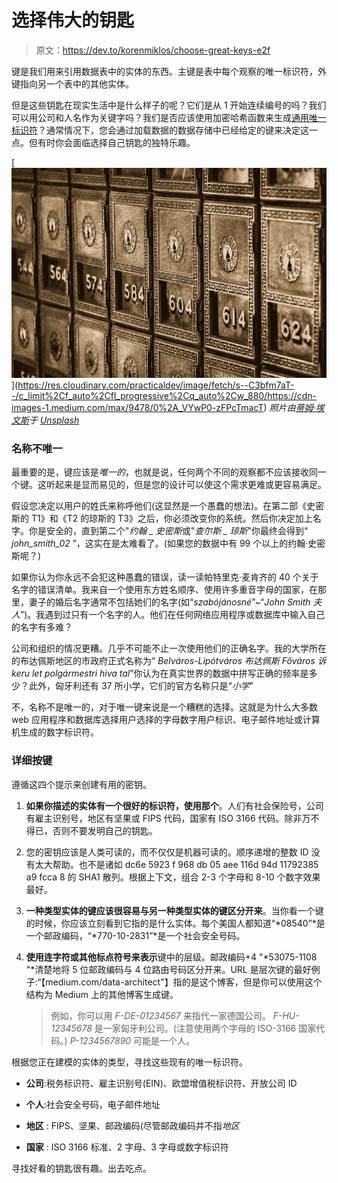 # 选择伟大的钥匙

> 原文：<https://dev.to/korenmiklos/choose-great-keys-e2f>

键是我们用来引用数据表中的实体的东西。主键是表中每个观察的唯一标识符，外键指向另一个表中的其他实体。

但是这些钥匙在现实生活中是什么样子的呢？它们是从 1 开始连续编号的吗？我们可以用公司和人名作为关键字吗？我们是否应该使用加密哈希函数来生成[通用唯一标识符](https://en.wikipedia.org/wiki/Universally_unique_identifier)？通常情况下，您会通过加载数据的数据存储中已经给定的键来决定这一点。但有时你会面临选择自己钥匙的独特乐趣。

[![Photo by [Tim Evans](https://unsplash.com/@tjevans?utm_source=medium&utm_medium=referral) on [Unsplash](https://unsplash.com?utm_source=medium&utm_medium=referral)](img/e241c43e5383b1879c0a55d4a87f9654.png) ](https://res.cloudinary.com/practicaldev/image/fetch/s--C3bfm7aT--/c_limit%2Cf_auto%2Cfl_progressive%2Cq_auto%2Cw_880/https://cdn-images-1.medium.com/max/9478/0%2A_VYwP0-zFPcTmacT) *照片由[蒂姆·埃文斯](https://unsplash.com/@tjevans?utm_source=medium&utm_medium=referral)于 [Unsplash](https://unsplash.com?utm_source=medium&utm_medium=referral)* 

### 名称不唯一

最重要的是，键应该是*唯一的*，也就是说，任何两个不同的观察都不应该接收同一个键。这听起来是显而易见的，但是您的设计可以使这个需求更难或更容易满足。

假设您决定以用户的姓氏来称呼他们(这显然是一个愚蠢的想法)。在第二部《史密斯的 T1》和《T2 的琼斯的 T3》之后，你必须改变你的系统。然后你决定加上名字。你是安全的，直到第二个"*约翰 _ 史密斯*或"*查尔斯 _ 琼斯*"你最终会得到“ *john_smith_02* ”，这实在是太难看了。(如果您的数据中有 99 个以上的约翰·史密斯呢？)

如果你认为你永远不会犯这种愚蠢的错误，读一读帕特里克·麦肯齐的 40 个关于名字的错误清单。我来自一个使用东方姓名顺序、使用许多重音字母的国家，在那里，妻子的婚后名字通常不包括她们的名字(如“*szabójánosné*”~“*John Smith 夫人*”)。我遇到过只有一个名字的人。他们在任何网络应用程序或数据库中输入自己的名字有多难？

公司和组织的情况更糟。几乎不可能不止一次使用他们的正确名字。我的大学所在的布达佩斯地区的市政府正式名称为“ *Belváros-Lipótváros 布达佩斯 Főváros 诉 keru let polgármestri hiva tal*”你认为在真实世界的数据中拼写正确的频率是多少？此外，匈牙利还有 37 所小学，它们的官方名称只是“*小学*”

不，名称不是唯一的，对于唯一键来说是一个糟糕的选择。这就是为什么大多数 web 应用程序和数据库选择用户选择的字母数字用户标识、电子邮件地址或计算机生成的数字标识符。

### 详细按键

遵循这四个提示来创建有用的密钥。

1.  **如果你描述的实体有一个很好的标识符，使用那个**。人们有社会保险号，公司有雇主识别号，地区有坚果或 FIPS 代码，国家有 ISO 3166 代码。除非万不得已，否则不要发明自己的钥匙。

2.  您的密钥应该是人类可读的，而不仅仅是机器可读的。顺序递增的整数 ID 没有太大帮助。也不是诸如 dc6e 5923 f 968 db 05 aee 116d 94d 11792385 a9 fcca 8 的 SHA1 散列。根据上下文，组合 2-3 个字母和 8-10 个数字效果最好。

3.  **一种类型实体的键应该很容易与另一种类型实体的键区分开来**。当你看一个键的时候，你应该立刻看到它指的是什么实体。每个美国人都知道“*08540”*是一个邮政编码，“*770-10-2831”*是一个社会安全号码。

4.  **使用连字符或其他标点符号来表示**键中的层级。邮政编码+4 "*53075-1108 "*清楚地将 5 位邮政编码与 4 位路由号码区分开来。URL 是层次键的最好例子:“【medium.com/data-architect"】指的是这个博客，但是你可以使用这个结构为 Medium 上的其他博客生成键。

    > 例如，你可以用 *F-DE-01234567* 来指代一家德国公司。 *F-HU-12345678* 是一家匈牙利公司。(注意使用两个字母的 ISO-3166 国家代码。) *P-1234567890* 可能是一个人。

根据您正在建模的实体的类型，寻找这些现有的唯一标识符。

*   **公司**:税务标识符、雇主识别号(EIN)、欧盟增值税标识符、开放公司 ID

*   **个人**:社会安全号码，电子邮件地址

*   **地区** : FIPS、坚果、邮政编码(尽管邮政编码并不指*地区*

*   **国家** : ISO 3166 标准、2 字母、3 字母或数字标识符

寻找好看的钥匙很有趣。出去吃点。